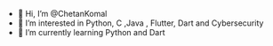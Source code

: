 - 👋 Hi, I’m @ChetanKomal
- 👀 I’m interested in Python, C ,Java , Flutter, Dart and Cybersecurity
- 🌱 I’m currently learning Python and Dart

<!---
ChetanKomal/ChetanKomal is a ✨ special ✨ repository because its `README.md` (this file) appears on your GitHub profile.
You can click the Preview link to take a look at your changes.
--->
